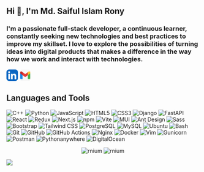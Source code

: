 ## Hi 👋, I'm Md. Saiful Islam Rony
<h3 align="left">I'm a passionate full-stack developer, a continuous learner, constantly seeking new technologies and best practices to improve my skillset. I love to explore the possibilities of turning ideas into digital products that makes a difference in the way how we work and interact with technologies.</h3>
<code><a href="https://www.linkedin.com/in/md-saiful-islam-rony-b1b9341b3/" target="_blank"><img height="30" src="https://github.com/tandpfun/skill-icons/blob/main/icons/LinkedIn.svg" alt="Contact me on LinkedIn" /></a></code>
<code><a href="https://mail.google.com/mail/?view=cm&fs=1&to=sirony514@gmail.com&su=Contact%20from%20GitHub" target="_blank"><img height="30" src="https://github.com/tandpfun/skill-icons/blob/main/icons/Gmail-Light.svg" alt="Contact me on Gmail" /></a></code>


## Languages and Tools
![C++](https://img.shields.io/badge/C++-%2300599C.svg?style=for-the-badge&logo=cplusplus&logoColor=white)
![Python](https://img.shields.io/badge/Python-3776AB?style=for-the-badge&logo=python&logoColor=white)
![JavaScript](https://img.shields.io/badge/JavaScript-F7DF1E?style=for-the-badge&logo=javascript&logoColor=black)
![HTML5](https://img.shields.io/badge/HTML5-E34F26?style=for-the-badge&logo=html5&logoColor=white)
![CSS3](https://img.shields.io/badge/CSS3-1572B6?style=for-the-badge&logo=css3&logoColor=white)
![Django](https://img.shields.io/badge/Django-092E20?style=for-the-badge&logo=django&logoColor=white)
![FastAPI](https://img.shields.io/badge/FastAPI-009688?style=for-the-badge&logo=fastapi&logoColor=white)
![React](https://img.shields.io/badge/React-61DAFB?style=for-the-badge&logo=react&logoColor=black)
![Redux](https://img.shields.io/badge/Redux-764ABC?style=for-the-badge&logo=redux&logoColor=white)
![Next.js](https://img.shields.io/badge/Next.js-000000?style=for-the-badge&logo=nextdotjs&logoColor=white)
![npm](https://img.shields.io/badge/npm-CB3837?style=for-the-badge&logo=npm&logoColor=white)
![Vite](https://img.shields.io/badge/Vite-646CFF?style=for-the-badge&logo=vite&logoColor=white)
![MUI](https://img.shields.io/badge/MUI-007FFF?style=for-the-badge&logo=mui&logoColor=white)
![Ant Design](https://img.shields.io/badge/Ant%20Design-0170FE?style=for-the-badge&logo=antdesign&logoColor=white)
![Sass](https://img.shields.io/badge/Sass-CC6699?style=for-the-badge&logo=sass&logoColor=white)
![Bootstrap](https://img.shields.io/badge/Bootstrap-7952B3?style=for-the-badge&logo=bootstrap&logoColor=white)
![Tailwind CSS](https://img.shields.io/badge/Tailwind_CSS-38B2AC?style=for-the-badge&logo=tailwind-css&logoColor=white)
![PostgreSQL](https://img.shields.io/badge/PostgreSQL-336791?style=for-the-badge&logo=postgresql&logoColor=white)
![MySQL](https://img.shields.io/badge/MySQL-4479A1?style=for-the-badge&logo=mysql&logoColor=white)
![Ubuntu](https://img.shields.io/badge/Ubuntu-E95420?style=for-the-badge&logo=ubuntu&logoColor=white)
![Bash](https://img.shields.io/badge/Bash-4EAA25?style=for-the-badge&logo=gnu-bash&logoColor=white)
![Git](https://img.shields.io/badge/Git-F05032?style=for-the-badge&logo=git&logoColor=white)
![GitHub](https://img.shields.io/badge/GitHub-181717?style=for-the-badge&logo=github&logoColor=white)
![GitHub Actions](https://img.shields.io/badge/Actions-2088FF?style=for-the-badge&logo=github-actions&logoColor=white)
![Nginx](https://img.shields.io/badge/Nginx-009639?style=for-the-badge&logo=nginx&logoColor=white)
![Docker](https://img.shields.io/badge/Docker-2496ED?style=for-the-badge&logo=docker&logoColor=white)
![Vim](https://img.shields.io/badge/Vim-019733?style=for-the-badge&logo=vim&logoColor=white)
![Gunicorn](https://img.shields.io/badge/Gunicorn-499848?style=for-the-badge&logo=gunicorn&logoColor=white)
![Postman](https://img.shields.io/badge/Postman-FF6C37?style=for-the-badge&logo=postman&logoColor=white)
![Pythonanywhere](https://img.shields.io/badge/PythonAnywhere-3776AB?style=for-the-badge&logo=pythonanywhere&logoColor=white)
![DigitalOcean](https://img.shields.io/badge/DigitalOcean-0080FF?style=for-the-badge&logo=digitalocean&logoColor=white)


<p align="center" >
  <img src="https://github-readme-stats.vercel.app/api/top-langs?username=rnium&show_icons=true&locale=en&layout=compact&theme=transparent" alt="rnium" />
  <img src="https://github-readme-streak-stats.herokuapp.com/?user=rnium&theme=transparent" alt="rnium" />
</p>
<img src="https://visitcount.itsvg.in/api?id=rnium&label=Profile%20Views&color=0&pretty=false" />
